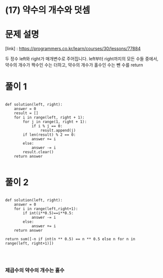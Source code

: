 # (17) 약수의 개수와 덧셈
# 문제 설명
[link] : https://programmers.co.kr/learn/courses/30/lessons/77884

두 정수 left와 right가 매개변수로 주어집니다. left부터 right까지의 모든 수들 중에서, 약수의 개수가 짝수인 수는 더하고, 약수의 개수가 홀수인 수는 뺀 수를 return

# 풀이 1
<pre>
<code>
def solution(left, right):
    answer = 0
    result = []
    for i in range(left, right + 1):
        for j in range(1, right + 1):
            if i % j == 0:
                result.append(j)
        if len(result) % 2 == 0:
            answer += i
        else:
            answer -= i
        result.clear()
    return answer
</code>
</pre>
# 풀이 2
<pre>
<code>
def solution(left, right):
    answer = 0
    for i in range(left,right+1):
        if int(i**0.5)==i**0.5:
            answer -= i
        else:
            answer += i
    return answer

return sum([-n if int(n ** 0.5) == n ** 0.5 else n for n in range(left, right+1)])


</code>
</pre>
### 제곱수의 약수의 개수는 홀수